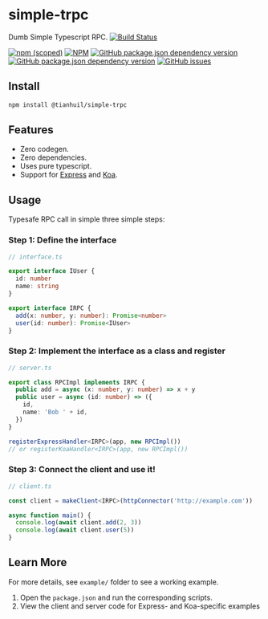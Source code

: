 # simple-trpc
Dumb Simple Typescript RPC.  [![Build Status](https://travis-ci.com/tianhuil/simple-trpc.svg?branch=master)](https://travis-ci.org/tianhuil/simple-trpc)

[![npm (scoped)](https://img.shields.io/npm/v/@tianhuil/simple-trpc.svg?style=for-the-badge)](https://www.npmjs.com/package/@tianhuil/simple-trpc)
[![NPM](https://img.shields.io/npm/l/@tianhuil/simple-trpc.svg?style=for-the-badge)](https://www.npmjs.com/package/@tianhuil/simple-trpc)
[![GitHub package.json dependency version](https://img.shields.io/github/package-json/dependency-version/tianhuil/simple-trpc/dev/@babel/preset-typescript.svg?style=for-the-badge)](https://github.com/tianhuil/simple-trpc/blob/master/package.json)
[![GitHub package.json dependency version](https://img.shields.io/github/package-json/dependency-version/tianhuil/simple-trpc/dev/typescript.svg?style=for-the-badge)](https://github.com/tianhuil/simple-trpc/blob/master/package.json)
[![GitHub issues](https://img.shields.io/github/issues/tianhuil/simple-trpc.svg?style=for-the-badge)](https://github.com/tianhuil/simple-trpc/issues)

## Install
```bash
npm install @tianhuil/simple-trpc
```

## Features
- Zero codegen.
- Zero dependencies.
- Uses pure typescript.
- Support for [Express](https://expressjs.com/) and [Koa](https://koajs.com/).

## Usage
Typesafe RPC call in simple three simple steps:

### Step 1: Define the interface
```ts
// interface.ts

export interface IUser {
  id: number
  name: string
}

export interface IRPC {
  add(x: number, y: number): Promise<number>
  user(id: number): Promise<IUser>
}
```

### Step 2: Implement the interface as a class and register
```ts
// server.ts

export class RPCImpl implements IRPC {
  public add = async (x: number, y: number) => x + y
  public user = async (id: number) => ({
    id,
    name: 'Bob ' + id,
  })
}

registerExpressHandler<IRPC>(app, new RPCImpl())
// or registerKoaHandler<IRPC>(app, new RPCImpl())
```

### Step 3: Connect the client and use it!
```ts
// client.ts

const client = makeClient<IRPC>(httpConnector('http://example.com'))

async function main() {
  console.log(await client.add(2, 3))
  console.log(await client.user(5))
}
```

## Learn More
For more details, see `example/` folder to see a working example.

1. Open the `package.json` and run the corresponding scripts.
2. View the client and server code for Express- and Koa-specific examples
